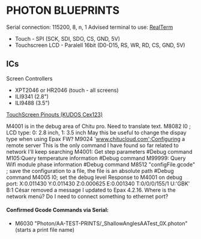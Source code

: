 # PHOTON BLUEPRINTS

Serial connection: 115200, 8, n, 1
Advised terminal to use: [RealTerm](https://realterm.sourceforge.io/index.html#downloads_Download)

- Touch - SPI (SCK, SDI, SDO, CS, GND, 5V)
- Touchscreen LCD - Paralell 16bit (D0-D15, RS, WR, RD, CS, GND, 5V)

## ICs

Screen Controllers

- XPT2046 or HR2046 (touch - all screens)
- ILI9341 (2.8") 
- ILI9488 (3.5") 

[TouchScreen Pinouts (KUDOS Cex123)](Photon_Touchscreen_Pinouts.pdf)


M4001 is in the debug area of Chitu pro. Need to translate text.
M8082 I0 ; LCD type: 0: 2.8 inch, 1: 3.5 inch
May this be useful to change the dispay type when using Epax FW?
M9024 'www.chitucloud.com';Configuring a remote server
This is the only command I have found so far related to network
I'll keep searching
M4001: Get step parameters #Debug command
M105:Query temperature information #Debug command
M99999: Query Wifi module phase information #Debug command
M8512 "configFile.gcode" ; save the configuration to a file, the file is an absolute path #Debug command
M4005 I0; set the debug level
Response to M4001 on debug port:
X:0.011430 Y:0.011430 Z:0.000625 E:0.001340 T:0/0/0/155/1 U:'GBK' B:1
César removed a message
I updated to Epax 4.2.16. Where is the network menú? Do I need to connect something to ethernet port?

#### Confirmed Gcode Commands via Serial:

- M6030 "Photon/AA-TEST-PRINTS/_ShallowAnglesAATest_0X.photon" (starts a print file name)
